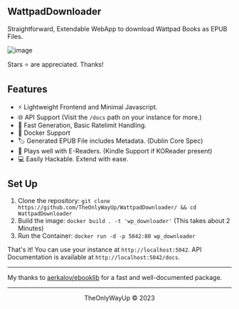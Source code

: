 WattpadDownloader
---
Straightforward, Extendable WebApp to download Wattpad Books as EPUB Files.

![image](https://github.com/TheOnlyWayUp/WattpadDownloader/assets/76237496/8a3fda0b-b851-4c5f-9306-ba9c17cdcc8b)


Stars ⭐ are appreciated. Thanks!

## Features
- ⚡ Lightweight Frontend and Minimal Javascript.
- 🌐 API Support (Visit the `/docs` path on your instance for more.)
- 🐇 Fast Generation, Basic Ratelimit Handling.
- 🐳 Docker Support
- 🏷️ Generated EPUB File includes Metadata. (Dublin Core Spec)
- 📖 Plays well with E-Readers. (Kindle Support if KOReader present)
- 💻 Easily Hackable. Extend with ease.


## Set Up
1. Clone the repository: `git clone https://github.com/TheOnlyWayUp/WattpadDownloader/ && cd WattpadDownloader`
2. Build the image: `docker build . -t 'wp_downloader'` (This takes about 2 Minutes)
3. Run the Container: `docker run -d -p 5042:80 wp_downloader`

That's it! You can use your instance at `http://localhost:5042`. API Documentation is available at `http://localhost:5042/docs`.

---

My thanks to [aerkalov/ebooklib](https://github.com/aerkalov/ebooklib) for a fast and well-documented package.

---

<div align="center">
    <p>TheOnlyWayUp © 2023</p>
</div>
